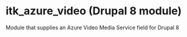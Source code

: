 # itk_azure_video (Drupal 8 module)

Module that supplies an Azure Video Media Service field for Drupal 8
